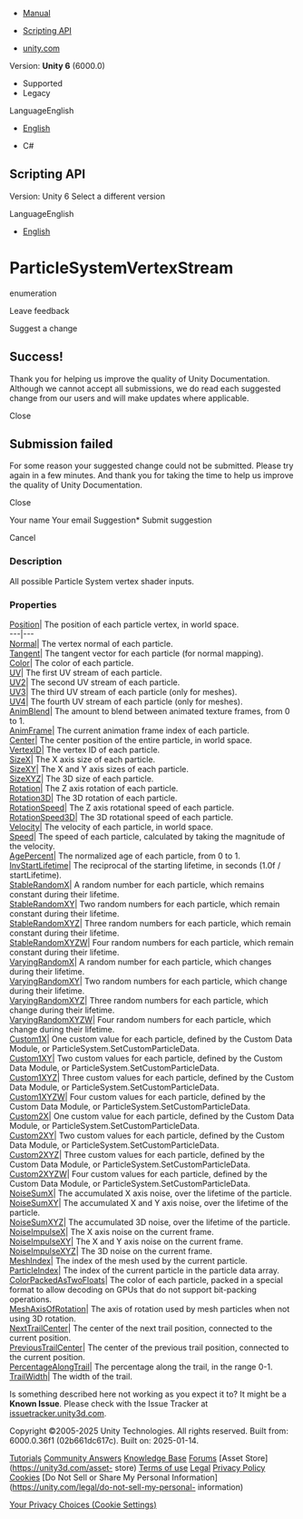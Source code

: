 [ ]()

  * [Manual](../Manual/index.html)
  * [Scripting API](../ScriptReference/index.html)

  * [unity.com](https://unity.com/)

Version: **Unity 6** (6000.0)

  * Supported
  * Legacy

LanguageEnglish

  * [English]()

  * C#

[ ](https://docs.unity3d.com)

## Scripting API

Version: Unity 6 Select a different version

LanguageEnglish

  * [English]()

# ParticleSystemVertexStream

enumeration

Leave feedback

Suggest a change

## Success!

Thank you for helping us improve the quality of Unity Documentation. Although
we cannot accept all submissions, we do read each suggested change from our
users and will make updates where applicable.

Close

## Submission failed

For some reason your suggested change could not be submitted. Please <a>try
again</a> in a few minutes. And thank you for taking the time to help us
improve the quality of Unity Documentation.

Close

Your name Your email Suggestion* Submit suggestion

Cancel

[ ]()

### Description

All possible Particle System vertex shader inputs.

### Properties

[Position](ParticleSystemVertexStream.Position.html)| The position of each
particle vertex, in world space.  
---|---  
[Normal](ParticleSystemVertexStream.Normal.html)| The vertex normal of each
particle.  
[Tangent](ParticleSystemVertexStream.Tangent.html)| The tangent vector for
each particle (for normal mapping).  
[Color](ParticleSystemVertexStream.Color.html)| The color of each particle.  
[UV](ParticleSystemVertexStream.UV.html)| The first UV stream of each
particle.  
[UV2](ParticleSystemVertexStream.UV2.html)| The second UV stream of each
particle.  
[UV3](ParticleSystemVertexStream.UV3.html)| The third UV stream of each
particle (only for meshes).  
[UV4](ParticleSystemVertexStream.UV4.html)| The fourth UV stream of each
particle (only for meshes).  
[AnimBlend](ParticleSystemVertexStream.AnimBlend.html)| The amount to blend
between animated texture frames, from 0 to 1.  
[AnimFrame](ParticleSystemVertexStream.AnimFrame.html)| The current animation
frame index of each particle.  
[Center](ParticleSystemVertexStream.Center.html)| The center position of the
entire particle, in world space.  
[VertexID](ParticleSystemVertexStream.VertexID.html)| The vertex ID of each
particle.  
[SizeX](ParticleSystemVertexStream.SizeX.html)| The X axis size of each
particle.  
[SizeXY](ParticleSystemVertexStream.SizeXY.html)| The X and Y axis sizes of
each particle.  
[SizeXYZ](ParticleSystemVertexStream.SizeXYZ.html)| The 3D size of each
particle.  
[Rotation](ParticleSystemVertexStream.Rotation.html)| The Z axis rotation of
each particle.  
[Rotation3D](ParticleSystemVertexStream.Rotation3D.html)| The 3D rotation of
each particle.  
[RotationSpeed](ParticleSystemVertexStream.RotationSpeed.html)| The Z axis
rotational speed of each particle.  
[RotationSpeed3D](ParticleSystemVertexStream.RotationSpeed3D.html)| The 3D
rotational speed of each particle.  
[Velocity](ParticleSystemVertexStream.Velocity.html)| The velocity of each
particle, in world space.  
[Speed](ParticleSystemVertexStream.Speed.html)| The speed of each particle,
calculated by taking the magnitude of the velocity.  
[AgePercent](ParticleSystemVertexStream.AgePercent.html)| The normalized age
of each particle, from 0 to 1.  
[InvStartLifetime](ParticleSystemVertexStream.InvStartLifetime.html)| The
reciprocal of the starting lifetime, in seconds (1.0f / startLifetime).  
[StableRandomX](ParticleSystemVertexStream.StableRandomX.html)| A random
number for each particle, which remains constant during their lifetime.  
[StableRandomXY](ParticleSystemVertexStream.StableRandomXY.html)| Two random
numbers for each particle, which remain constant during their lifetime.  
[StableRandomXYZ](ParticleSystemVertexStream.StableRandomXYZ.html)| Three
random numbers for each particle, which remain constant during their lifetime.  
[StableRandomXYZW](ParticleSystemVertexStream.StableRandomXYZW.html)| Four
random numbers for each particle, which remain constant during their lifetime.  
[VaryingRandomX](ParticleSystemVertexStream.VaryingRandomX.html)| A random
number for each particle, which changes during their lifetime.  
[VaryingRandomXY](ParticleSystemVertexStream.VaryingRandomXY.html)| Two random
numbers for each particle, which change during their lifetime.  
[VaryingRandomXYZ](ParticleSystemVertexStream.VaryingRandomXYZ.html)| Three
random numbers for each particle, which change during their lifetime.  
[VaryingRandomXYZW](ParticleSystemVertexStream.VaryingRandomXYZW.html)| Four
random numbers for each particle, which change during their lifetime.  
[Custom1X](ParticleSystemVertexStream.Custom1X.html)| One custom value for
each particle, defined by the Custom Data Module, or
ParticleSystem.SetCustomParticleData.  
[Custom1XY](ParticleSystemVertexStream.Custom1XY.html)| Two custom values for
each particle, defined by the Custom Data Module, or
ParticleSystem.SetCustomParticleData.  
[Custom1XYZ](ParticleSystemVertexStream.Custom1XYZ.html)| Three custom values
for each particle, defined by the Custom Data Module, or
ParticleSystem.SetCustomParticleData.  
[Custom1XYZW](ParticleSystemVertexStream.Custom1XYZW.html)| Four custom values
for each particle, defined by the Custom Data Module, or
ParticleSystem.SetCustomParticleData.  
[Custom2X](ParticleSystemVertexStream.Custom2X.html)| One custom value for
each particle, defined by the Custom Data Module, or
ParticleSystem.SetCustomParticleData.  
[Custom2XY](ParticleSystemVertexStream.Custom2XY.html)| Two custom values for
each particle, defined by the Custom Data Module, or
ParticleSystem.SetCustomParticleData.  
[Custom2XYZ](ParticleSystemVertexStream.Custom2XYZ.html)| Three custom values
for each particle, defined by the Custom Data Module, or
ParticleSystem.SetCustomParticleData.  
[Custom2XYZW](ParticleSystemVertexStream.Custom2XYZW.html)| Four custom values
for each particle, defined by the Custom Data Module, or
ParticleSystem.SetCustomParticleData.  
[NoiseSumX](ParticleSystemVertexStream.NoiseSumX.html)| The accumulated X axis
noise, over the lifetime of the particle.  
[NoiseSumXY](ParticleSystemVertexStream.NoiseSumXY.html)| The accumulated X
and Y axis noise, over the lifetime of the particle.  
[NoiseSumXYZ](ParticleSystemVertexStream.NoiseSumXYZ.html)| The accumulated 3D
noise, over the lifetime of the particle.  
[NoiseImpulseX](ParticleSystemVertexStream.NoiseImpulseX.html)| The X axis
noise on the current frame.  
[NoiseImpulseXY](ParticleSystemVertexStream.NoiseImpulseXY.html)| The X and Y
axis noise on the current frame.  
[NoiseImpulseXYZ](ParticleSystemVertexStream.NoiseImpulseXYZ.html)| The 3D
noise on the current frame.  
[MeshIndex](ParticleSystemVertexStream.MeshIndex.html)| The index of the mesh
used by the current particle.  
[ParticleIndex](ParticleSystemVertexStream.ParticleIndex.html)| The index of
the current particle in the particle data array.  
[ColorPackedAsTwoFloats](ParticleSystemVertexStream.ColorPackedAsTwoFloats.html)|
The color of each particle, packed in a special format to allow decoding on
GPUs that do not support bit-packing operations.  
[MeshAxisOfRotation](ParticleSystemVertexStream.MeshAxisOfRotation.html)| The
axis of rotation used by mesh particles when not using 3D rotation.  
[NextTrailCenter](ParticleSystemVertexStream.NextTrailCenter.html)| The center
of the next trail position, connected to the current position.  
[PreviousTrailCenter](ParticleSystemVertexStream.PreviousTrailCenter.html)|
The center of the previous trail position, connected to the current position.  
[PercentageAlongTrail](ParticleSystemVertexStream.PercentageAlongTrail.html)|
The percentage along the trail, in the range 0-1.  
[TrailWidth](ParticleSystemVertexStream.TrailWidth.html)| The width of the
trail.  
  
Is something described here not working as you expect it to? It might be a
**Known Issue**. Please check with the Issue Tracker at
[issuetracker.unity3d.com](https://issuetracker.unity3d.com).

Copyright ©2005-2025 Unity Technologies. All rights reserved. Built from:
6000.0.36f1 (02b661dc617c). Built on: 2025-01-14.

[Tutorials](https://unity3d.com/learn) [Community
Answers](https://answers.unity3d.com) [Knowledge
Base](https://support.unity3d.com/hc/en-us)
[Forums](https://forum.unity3d.com) [Asset Store](https://unity3d.com/asset-
store) [Terms of use](https://docs.unity3d.com/Manual/TermsOfUse.html)
[Legal](https://unity.com/legal) [Privacy
Policy](https://unity.com/legal/privacy-policy)
[Cookies](https://unity.com/legal/cookie-policy) [Do Not Sell or Share My
Personal Information](https://unity.com/legal/do-not-sell-my-personal-
information)

[Your Privacy Choices (Cookie Settings)](javascript:void\(0\);)

